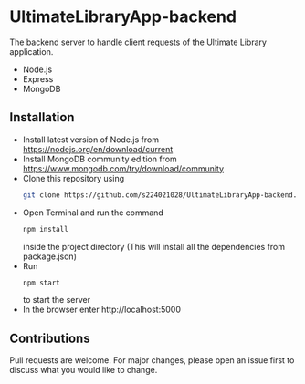 # UltimateLibraryApp-backend
The backend server to handle client requests of the Ultimate Library application.
  * Node.js
  * Express
  * MongoDB
## Installation
  - Install latest version of Node.js from https://nodejs.org/en/download/current
  - Install MongoDB community edition from https://www.mongodb.com/try/download/community
  - Clone this repository using
    ```bash
    git clone https://github.com/s224021028/UltimateLibraryApp-backend.git
    ```
  - Open Terminal and run the command
    ```bash
    npm install
    ```
    inside the project directory (This will install all the dependencies from package.json)
  - Run
    ```bash
    npm start
    ```
    to start the server
  - In the browser enter http://localhost:5000
## Contributions
Pull requests are welcome. For major changes, please open an issue first
to discuss what you would like to change.
